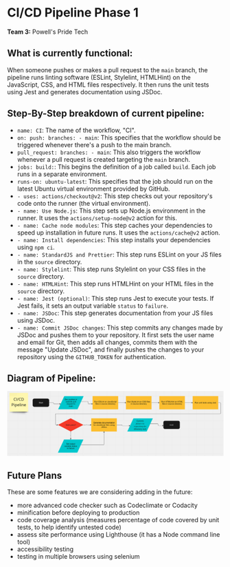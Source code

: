 # CI/CD Pipeline Phase 1

**Team 3:** Powell's Pride Tech

## What is currently functional:

When someone pushes or makes a pull request to the `main` branch, the pipeline runs linting software (ESLint, Stylelint, HTMLHint) on the JavaScript, CSS, and HTML files respectively. It then runs the unit tests using Jest and generates documentation using JSDoc. 

## Step-By-Step breakdown of current pipeline:

* `name: CI`: The name of the workflow, "CI".
* `on: push: branches: - main`: This specifies that the workflow should be triggered whenever there's a push to the main branch.
* `pull_request: branches: - main`: This also triggers the workflow whenever a pull request is created targeting the `main` branch.
* `jobs: build:`: This begins the definition of a job called `build`. Each job runs in a separate environment.
* `runs-on: ubuntu-latest`: This specifies that the job should run on the latest Ubuntu virtual environment provided by GitHub.
* `- uses: actions/checkout@v2`: This step checks out your repository's code onto the runner (the virtual environment).
* `- name: Use Node.js`: This step sets up Node.js environment in the runner. It uses the `actions/setup-node@v2` action for this.
* `- name: Cache node modules`: This step caches your dependencies to speed up installation in future runs. It uses the `actions/cache@v2` action.
* `- name: Install dependencies`: This step installs your dependencies using `npm ci`.
* `- name: StandardJS and Prettier`: This step runs ESLint on your JS files in the `source` directory.
* `- name: Stylelint`: This step runs Stylelint on your CSS files in the `source` directory.
* `- name: HTMLHint`: This step runs HTMLHint on your HTML files in the `source` directory.
* `- name: Jest (optional)`: This step runs Jest to execute your tests. If Jest fails, it sets an output variable `status` to `failure`.
* `- name: JSDoc`: This step generates documentation from your JS files using JSDoc.
* `- name: Commit JSDoc changes`: This step commits any changes made by JSDoc and pushes them to your repository. It first sets the user name and email for Git, then adds all changes, commits them with the message "Update JSDoc", and finally pushes the changes to your repository using the `GITHUB_TOKEN` for authentication.

## Diagram of Pipeline:

![](phase1.png)

## Future Plans

These are some features we are considering adding in the future:

* more advanced code checker such as Codeclimate or Codacity
* minification before deploying to production
* code coverage analysis (measures percentage of code covered by unit tests, to help identify untested code)
* assess site performance using Lighthouse (it has a Node command line tool)
* accessibility testing
* testing in multiple browsers using selenium

